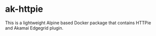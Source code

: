 # ak-httpie

This is a lightweight Alpine based Docker package that contains HTTPie and Akamai Edgegrid plugin.

